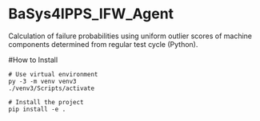 # BaSys4IPPS_IFW_Agent
Calculation of failure probabilities using uniform outlier scores of machine components determined from regular test cycle (Python).

#How to Install

````
# Use virtual environment
py -3 -m venv venv3
./venv3/Scripts/activate

# Install the project
pip install -e .
````